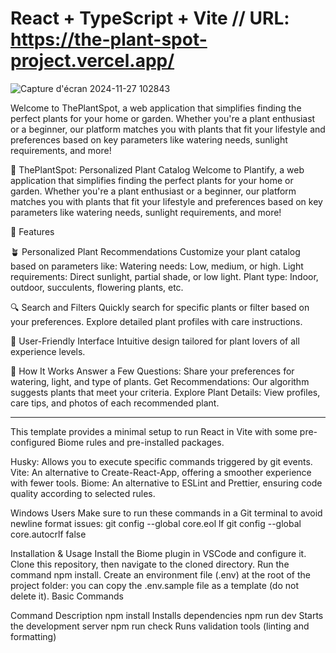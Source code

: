 # React + TypeScript + Vite // URL: https://the-plant-spot-project.vercel.app/

![Capture d'écran 2024-11-27 102843](https://github.com/user-attachments/assets/a4fb108d-1d48-48b6-9bb4-ecdcfde911ae)

Welcome to ThePlantSpot, a web application that simplifies finding the perfect plants for your home or garden. Whether you're a plant enthusiast or a beginner, our platform matches you with plants that fit your lifestyle and preferences based on key parameters like watering needs, sunlight requirements, and more!

🌱 ThePlantSpot: Personalized Plant Catalog
Welcome to Plantify, a web application that simplifies finding the perfect plants for your home or garden. Whether you're a plant enthusiast or a beginner, our platform matches you with plants that fit your lifestyle and preferences based on key parameters like watering needs, sunlight requirements, and more!

🚀 Features

🪴 Personalized Plant Recommendations
Customize your plant catalog based on parameters like:
Watering needs: Low, medium, or high.
Light requirements: Direct sunlight, partial shade, or low light.
Plant type: Indoor, outdoor, succulents, flowering plants, etc.

🔍 Search and Filters
Quickly search for specific plants or filter based on your preferences.
Explore detailed plant profiles with care instructions.

🌟 User-Friendly Interface
Intuitive design tailored for plant lovers of all experience levels.

🌿 How It Works
Answer a Few Questions: Share your preferences for watering, light, and type of plants.
Get Recommendations: Our algorithm suggests plants that meet your criteria.
Explore Plant Details: View profiles, care tips, and photos of each recommended plant.

------------------

This template provides a minimal setup to run React in Vite with some pre-configured Biome rules and pre-installed packages.

Husky: Allows you to execute specific commands triggered by git events.
Vite: An alternative to Create-React-App, offering a smoother experience with fewer tools.
Biome: An alternative to ESLint and Prettier, ensuring code quality according to selected rules.

Windows Users
Make sure to run these commands in a Git terminal to avoid newline format issues:
git config --global core.eol lf
git config --global core.autocrlf false

Installation & Usage
Install the Biome plugin in VSCode and configure it.
Clone this repository, then navigate to the cloned directory.
Run the command npm install.
Create an environment file (.env) at the root of the project folder: you can copy the .env.sample file as a template (do not delete it).
Basic Commands

Command	Description
npm install	Installs dependencies
npm run dev	Starts the development server
npm run check	Runs validation tools (linting and formatting)
